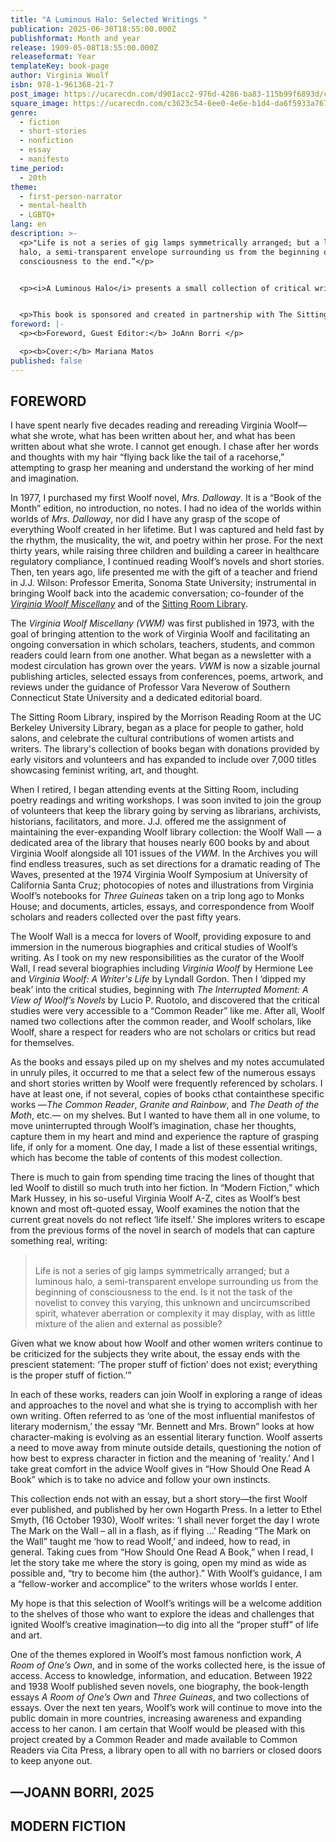 ```yaml
---
title: "A Luminous Halo: Selected Writings "
publication: 2025-06-30T18:55:00.000Z
publishformat: Month and year
release: 1909-05-08T18:55:00.000Z
releaseformat: Year
templateKey: book-page
author: Virginia Woolf
isbn: 978-1-961368-21-7
post_image: https://ucarecdn.com/d901acc2-976d-4286-ba83-115b99f6893d/coming-soon.png
square_image: https://ucarecdn.com/c3623c54-6ee0-4e6e-b1d4-da6f5933a767/-/crop/666x601/0,190/-/preview/coming-soon.png
genre:
  - fiction
  - short-stories
  - nonfiction
  - essay
  - manifesto
time_period:
  - 20th
theme:
  - first-person-narrator
  - mental-health
  - LGBTQ+
lang: en
description: >-
  <p>"Life is not a series of gig lamps symmetrically arranged; but a luminous
  halo, a semi-transparent envelope surrounding us from the beginning of
  consciousness to the end.”</p>


  <p><i>A Luminous Halo</i> presents a small collection of critical writings by a titanic figure in feminist literary history: the one and only Virginia Woolf. From "Modern Fiction" to "How Should One Read a Book," "The Mark on the Wall," and more, these works are essential for any [common] reader hoping to "explore the ideas and challenges that ignited Woolf’s creative imagination—to dig into all the 'proper stuff' of life and art." Here they come together in one volume for the first time, selected and introduced by guest editor JoAnn Borri.</p>


  <p>This book is sponsored and created in partnership with The Sitting Room Library in Penngrove, California. Home to the "Woolf Wall," extensive archives related to Woolf and other women writers, and thousands of books, The Sitting Room is dedicated to literature and art by women. The library and archive is open to all and fully searchable via the Sitting Room's online catalogue.</p>
foreword: |-
  <p><b>Foreword, Guest Editor:</b> JoAnn Borri </p>

  <p><b>Cover:</b> Mariana Matos
published: false
---
```

## FOREWORD

I have spent nearly five decades reading and rereading Virginia Woolf—what she wrote, what has been written about her, and what has been written about what she wrote. I cannot get enough. I chase after her words and thoughts with my hair “flying back like the tail of a racehorse,” attempting to grasp her meaning and understand the working of her mind and imagination.

In 1977, I purchased my first Woolf novel, *Mrs. Dalloway*.  It is a “Book of the Month” edition, no introduction, no notes. I had no idea of the worlds within worlds of *Mrs. Dalloway*, nor did I have any grasp of the scope of everything Woolf created in her lifetime. But I was captured and held fast by the rhythm, the musicality, the wit, and poetry within her prose. For the next thirty years, while raising three children and building a career in healthcare regulatory compliance, I continued reading Woolf’s novels and short stories. Then, ten years ago, life presented me with the gift of a teacher and friend in J.J. Wilson: Professor Emerita, Sonoma State University; instrumental in bringing Woolf back into the academic conversation; co-founder of the *[Virginia Woolf Miscellany](<https://virginiawoolfmiscellany.wordpress.com/ >)* and of the [Sitting Room Library](https://sittingroomlibrary.org/). 

The *Virginia Woolf Miscellany (VWM)* was first published in 1973, with the goal of bringing attention to the work of Virginia Woolf and facilitating an ongoing conversation in which scholars, teachers, students, and common readers could learn from one another. What began as a newsletter with a modest circulation has grown over the years. *VWM* is now a sizable journal publishing articles, selected essays from conferences, poems, artwork, and reviews under the guidance of Professor Vara Neverow of Southern Connecticut State University and a dedicated editorial board. 

The Sitting Room Library, inspired by the Morrison Reading Room at the UC Berkeley University Library, began as a place for people to gather, hold salons, and celebrate the cultural contributions of women artists and writers. The library's collection of books began with donations provided by early visitors and volunteers and has expanded to include over 7,000 titles showcasing feminist writing, art, and thought. 

When I retired, I began attending events at the Sitting Room, including poetry readings and writing workshops. I was soon invited to join the group of volunteers that keep the library going by serving as librarians, archivists, historians, facilitators, and more.  J.J. offered me the assignment of maintaining the ever-expanding Woolf library collection: the Woolf Wall — a dedicated area of the library that houses nearly 600 books by and about Virginia Woolf alongside all 101 issues of the *VWM*.  In the Archives you will find endless treasures, such as set directions for a dramatic reading of The Waves, presented at the 1974 Virginia Woolf Symposium at University of California Santa Cruz; photocopies of notes and illustrations from Virginia Woolf’s notebooks for *Three Guineas* taken on a trip long ago to Monks House; and documents, articles, essays, and correspondence from Woolf scholars and readers collected over the past fifty years.

The Woolf Wall is a mecca for lovers of Woolf, providing exposure to and immersion in the numerous biographies and critical studies of Woolf’s writing.  As I took on my new responsibilities as the curator of the Woolf Wall, I read several biographies including *Virginia Woolf* by Hermione Lee and *Virginia Woolf: A Writer's Life* by Lyndall Gordon. Then I ‘dipped my beak’ into the critical studies, beginning with *The Interrupted Moment: A View of Woolf’s Novels* by Lucio P. Ruotolo, and discovered that the critical studies were very accessible to a “Common Reader” like me. After all, Woolf named two collections after the common reader, and Woolf scholars, like Woolf, share a respect for readers who are not scholars or critics but read for themselves. 

As the books and essays piled up on my shelves and my notes accumulated in unruly piles, it occurred to me that a select few of the numerous essays and short stories written by Woolf were frequently referenced by scholars. I have at least one, if not several, copies of books cthat containthese specific works —*The Common Reader*, *Granite and Rainbow*, and *The Death of the Moth*, etc.— on my shelves. But I wanted to have them all in one volume, to move uninterrupted through Woolf’s imagination, chase her thoughts, capture them in my heart and mind and experience the rapture of grasping life, if only for a moment.  One day, I made a list of these essential writings, which has become the table of contents of this modest collection.

There is much to gain from spending time tracing the lines of thought that led Woolf to distill so much truth into her fiction.  In “Modern Fiction,” which Mark Hussey, in his so-useful Virginia Woolf A-Z, cites as Woolf’s best known and most oft-quoted essay, Woolf examines the notion that the current great novels do not reflect ‘life itself.’ She implores writers to escape from the previous forms of the novel in search of models that can capture something real, writing:

> \
> Life is not a series of gig lamps symmetrically arranged; but a luminous halo, a semi-transparent envelope surrounding us from the beginning of consciousness to the end. Is it not the task of the novelist to convey this varying, this unknown and uncircumscribed spirit, whatever aberration or complexity it may display, with as little mixture of the alien and external as possible?

Given what we know about how Woolf and other women writers continue to be criticized for the subjects they write about, the essay ends with the prescient statement: ‘The proper stuff of fiction’ does not exist; everything is the proper stuff of fiction.’”    

In each of these works, readers can join Woolf in exploring a range of ideas and approaches to the novel and what she is trying to accomplish with her own writing.  Often referred to as ‘one of the most influential manifestos of literary modernism,’ the essay “Mr. Bennett and Mrs. Brown” looks at how character-making is evolving as an essential literary function. Woolf asserts a need to move away from minute outside details, questioning the notion of how best to express character in fiction and the meaning of ‘reality.’  And I take  great comfort in the advice Woolf gives in “How Should One Read A Book” which is to take no advice and follow your own instincts. 

This collection ends not with an essay, but a short story—the first Woolf ever published, and published by her own Hogarth Press. In a letter to Ethel Smyth, (16 October 1930), Woolf writes: ‘I shall never forget the day I wrote The Mark on the Wall – all in a flash, as if flying …’  Reading “The Mark on the Wall” taught me  ‘how to read Woolf,’ and indeed, how to read, in general.  Taking cues from “How Should One Read A Book,” when I read, I let the story take me where the story is going, open my mind as wide as possible and, “try to become him {the author}.”  With Woolf’s guidance, I am a “fellow-worker and accomplice” to the writers whose worlds I enter.     

My hope is that this selection of Woolf’s writings will be a welcome addition to the shelves of those who want to explore the ideas and challenges that ignited Woolf’s creative imagination—to dig into all the “proper stuff” of life and art.

One of the themes explored in Woolf’s most famous nonfiction work, *A Room of One’s Own*, and in some of the works collected here, is the issue of access.  Access to knowledge, information, and education. Between 1922 and 1938 Woolf published seven novels, one biography, the book-length essays *A Room of One’s Own* and *Three Guineas*, and two collections of essays.  Over the next ten years, Woolf’s work will continue to move into the public domain in more countries, increasing awareness and expanding access to her canon. I am certain that Woolf would be pleased with this project created by a Common Reader and made available to Common Readers via Cita Press, a library open to all with no barriers or closed doors to keep anyone out.

—**JOANN BORRI**, 2025
---
## MODERN FICTION
